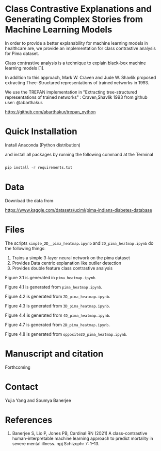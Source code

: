 # Class Contrastive Explanations and Generating Complex Stories from Machine Learning Models

In order to provide a better explanability for machine learning models in healthcare are, we provide an implementation for class contrastive analysis for Pima dataset.

Class contrastive analysis is a technique to explain black-box machine learning models [1].

In addition to this approach, Mark W. Craven and Jude W. Shavlik proposed extracting Thee-Structured representations of trained networks in 1993.

We use the TREPAN implementation in "Extracting tree-structured representations of trained networks" : Craven,Shavlik 1993 from github user: @abarthakur.

https://github.com/abarthakur/trepan_python


# Quick Installation

Install Anaconda (Python distribution)

and install all packages by running the following command at the Terminal

```python

pip install -r requirements.txt

```


# Data

Download the data from

https://www.kaggle.com/datasets/uciml/pima-indians-diabetes-database


# Files

The scripts `simple_2D__pima_heatmap.ipynb` and `2D_pima_heatmap.ipynb` do the following things:

1. Trains a simple 3-layer neural network on the pima dataset
2. Provides Data centric explanation like outlier detection
3. Provides double feature class contrastive analysis


Figure 3.1 is generated in `pima_heatmap.ipynb`.

Figure 4.1 is generated from `pima_heatmap.ipynb`.

Figure 4.2 is generated from `2D_pima_heatmap.ipynb`.

Figure 4.3 is generated from `3D_pima_heatmap.ipynb`.

Figure 4.4 is generated from `4D_pima_heatmap.ipynb`.

Figure 4.7 is generated from `2D_pima_heatmap.ipynb`.

Figure 4.8 is generated from `opposite2D_pima_heatmap.ipynb`.



# Manuscript and citation

Forthcoming


# Contact

Yujia Yang and Soumya Banerjee

# References

1. Banerjee S, Lio P, Jones PB, Cardinal RN (2021) A class-contrastive human-interpretable machine learning approach to predict mortality in severe mental illness. npj Schizophr 7: 1–13.

